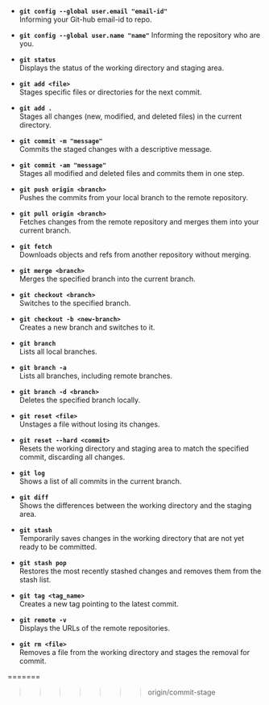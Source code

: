 - **`git config --global user.email "email-id"`**  
    Informing your Git-hub email-id to repo.

- **`git config --global user.name "name"`**
    Informing the repository who are you.
    
- **`git status`**  
    Displays the status of the working directory and staging area.
    
- **`git add <file>`**  
    Stages specific files or directories for the next commit.
    
- **`git add .`**  
    Stages all changes (new, modified, and deleted files) in the current directory.
    
- **`git commit -m "message"`**  
    Commits the staged changes with a descriptive message.
    
- **`git commit -am "message"`**  
    Stages all modified and deleted files and commits them in one step.
    
- **`git push origin <branch>`**  
    Pushes the commits from your local branch to the remote repository.
    
- **`git pull origin <branch>`**  
    Fetches changes from the remote repository and merges them into your current branch.
    
- **`git fetch`**  
    Downloads objects and refs from another repository without merging.
    
- **`git merge <branch>`**  
    Merges the specified branch into the current branch.
    
- **`git checkout <branch>`**  
    Switches to the specified branch.
    
- **`git checkout -b <new-branch>`**  
    Creates a new branch and switches to it.
    
- **`git branch`**  
    Lists all local branches.
    
- **`git branch -a`**  
    Lists all branches, including remote branches.
    
- **`git branch -d <branch>`**  
    Deletes the specified branch locally.
    
- **`git reset <file>`**  
    Unstages a file without losing its changes.
    
- **`git reset --hard <commit>`**  
    Resets the working directory and staging area to match the specified commit, discarding all changes.
    
- **`git log`**  
    Shows a list of all commits in the current branch.
    
- **`git diff`**  
    Shows the differences between the working directory and the staging area.
    
- **`git stash`**  
    Temporarily saves changes in the working directory that are not yet ready to be committed.
    
- **`git stash pop`**  
    Restores the most recently stashed changes and removes them from the stash list.
    
- **`git tag <tag_name>`**  
    Creates a new tag pointing to the latest commit.
    
- **`git remote -v`**  
    Displays the URLs of the remote repositories.
    
- **`git rm <file>`**  
    Removes a file from the working directory and stages the removal for commit.




=======
>>>>>>> origin/commit-stage
